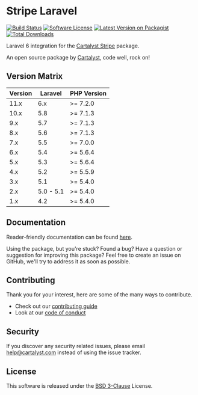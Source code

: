 # Stripe Laravel

[![Build Status][icon-travis]][link-travis]
[![Software License][icon-license]][link-license]
[![Latest Version on Packagist][icon-version]][link-packagist]
[![Total Downloads][icon-downloads]][link-packagist]

Laravel 6 integration for the [Cartalyst Stripe](https://cartalyst.com/manual/stripe/2.0) package.

An open source package by [Cartalyst](https://cartalyst.com), code well, rock on!

## Version Matrix

Version | Laravel   | PHP Version
------- | --------- | ------------
11.x    | 6.x       | >= 7.2.0
10.x    | 5.8       | >= 7.1.3
9.x     | 5.7       | >= 7.1.3
8.x     | 5.6       | >= 7.1.3
7.x     | 5.5       | >= 7.0.0
6.x     | 5.4       | >= 5.6.4
5.x     | 5.3       | >= 5.6.4
4.x     | 5.2       | >= 5.5.9
3.x     | 5.1       | >= 5.4.0
2.x     | 5.0 - 5.1 | >= 5.4.0
1.x     | 4.2       | >= 5.4.0

## Documentation

Reader-friendly documentation can be found [here][link-docs].

Using the package, but you're stuck? Found a bug? Have a question or suggestion for improving this package? Feel free to create an issue on GitHub, we'll try to address it as soon as possible.

## Contributing

Thank you for your interest, here are some of the many ways to contribute.

- Check out our [contributing guide](/.github/CONTRIBUTING.md)
- Look at our [code of conduct](/.github/CODE_OF_CONDUCT.md)

## Security

If you discover any security related issues, please email help@cartalyst.com instead of using the issue tracker.

## License

This software is released under the [BSD 3-Clause](LICENSE) License.

[link-docs]:      https://cartalyst.com/manual/stripe-laravel
[link-travis]:    https://travis-ci.org/cartalyst/stripe-laravel
[link-license]:   https://opensource.org/licenses/MIT
[link-packagist]: https://packagist.org/packages/cartalyst/stripe-laravel

[icon-travis]:    https://travis-ci.org/cartalyst/stripe-laravel.svg?branch=11.0
[icon-license]:   https://poser.pugx.org/cartalyst/stripe-laravel/license
[icon-version]:   https://poser.pugx.org/cartalyst/stripe-laravel/version
[icon-downloads]: https://poser.pugx.org/cartalyst/stripe-laravel/downloads
